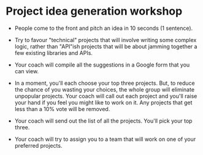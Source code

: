 # Project idea generation workshop

* People come to the front and pitch an idea in 10 seconds (1 sentence).

* Try to favour "technical" projects that will involve writing some complex logic, rather than "API"ish projects that will be about jamming together a few existing libraries and APIs.

* Your coach will compile all the suggestions in a Google form that you can view.

* In a moment, you'll each choose your top three projects.  But, to reduce the chance of you wasting your choices, the whole group will eliminate unpopular projects.  Your coach will call out each project and you'll raise your hand if you feel you might like to work on it.  Any projects that get less than a 10% vote will be removed.

* Your coach will send out the list of all the projects.  You'll pick your top three.

* Your coach will try to assign you to a team that will work on one of your preferred projects.
